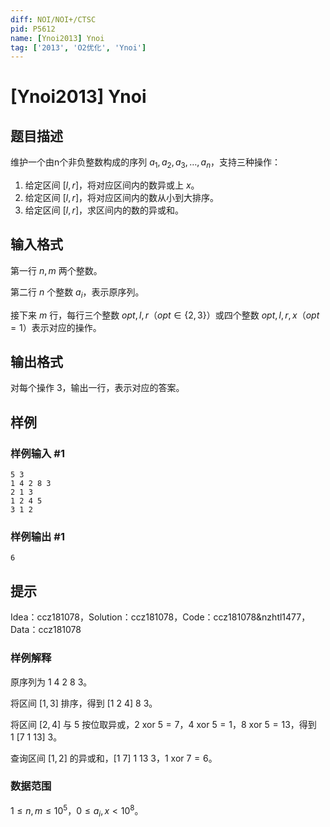```yaml
---
diff: NOI/NOI+/CTSC
pid: P5612
name: [Ynoi2013] Ynoi
tag: ['2013', 'O2优化', 'Ynoi']
---
```

# [Ynoi2013] Ynoi
## 题目描述

维护一个由n个非负整数构成的序列 $a_1,a_2,a_3,\ldots,a_n$，支持三种操作：

1. 给定区间 $[l,r]$，将对应区间内的数异或上 $x$。
2. 给定区间 $[l,r]$，将对应区间内的数从小到大排序。
3. 给定区间 $[l,r]$，求区间内的数的异或和。

## 输入格式

第一行 $n,m$ 两个整数。

第二行 $n$ 个整数 $a_i$，表示原序列。

接下来 $m$ 行，每行三个整数 $opt,l,r$（$opt\in\{2,3\}$）或四个整数
 $opt,l,r,x$（$opt=1$）表示对应的操作。
## 输出格式

对每个操作 $3$，输出一行，表示对应的答案。
## 样例

### 样例输入 #1
```
5 3
1 4 2 8 3
2 1 3
1 2 4 5
3 1 2
```
### 样例输出 #1
```
6
```
## 提示

Idea：ccz181078，Solution：ccz181078，Code：ccz181078&nzhtl1477，Data：ccz181078

### 样例解释

原序列为 $1\ 4\ 2\ 8\ 3$。

将区间 $[1,3]$ 排序，得到 $[1\ 2\ 4]\ 8\ 3$。

将区间 $[2,4]$ 与 $5$ 按位取异或，$2\ \mathrm{xor}\ 5 = 7$，$4\  \mathrm{xor}\ 5 = 1$，$8\ \mathrm{xor}\ 5 = 13$，得到 $1\ [7\ 1\ 13]\ 3$。

查询区间 $[1,2]$ 的异或和，$[1\ 7]\ 1\ 13\ 3$，$1\ \mathrm{xor}\ 7 = 6$。

### 数据范围

$1 \le n,m \le 10^5$，$0 \le a_i,x<10^8$。

